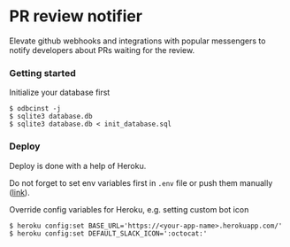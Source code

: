 # PR review notifier

Elevate github webhooks and integrations with popular messengers to notify 
developers about PRs waiting for the review.

### Getting started

Initialize your database first
```
$ odbcinst -j
$ sqlite3 database.db
$ sqlite3 database.db < init_database.sql
```

### Deploy

Deploy is done with a help of Heroku.

Do not forget to set env variables first in `.env` file or push them manually 
([link](https://devcenter.heroku.com/articles/config-vars#setting-up-config-vars-for-a-deployed-application)).

Override config variables for Heroku, e.g. setting custom bot icon
```
$ heroku config:set BASE_URL='https://<your-app-name>.herokuapp.com/'
$ heroku config:set DEFAULT_SLACK_ICON=':octocat:'
```

